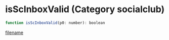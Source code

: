 # isScInboxValid (Category socialclub)

```js
function isScInboxValid(p0: number): boolean
```

[filename](isScInboxValid_m.md ':include')